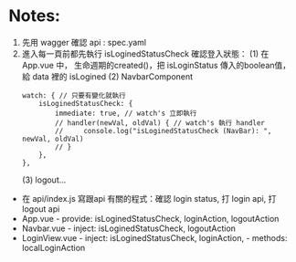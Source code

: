 # Notes:
1. 先用 wagger 確認 api : spec.yaml
2. 進入每一頁前都先執行 isLoginedStatusCheck 確認登入狀態：
    (1) 在 App.vue 中， 生命週期的created()，把 isLoginStatus 傳入的boolean值，給 data 裡的 isLogined
    (2) NavbarComponent 
    ```
    watch: { // 只要有變化就執行
        isLoginedStatusCheck: {
            immediate: true, // watch's 立即執行
            // handler(newVal, oldVal) { // watch's 執行 handler
            //     console.log("isLoginedStatusCheck (NavBar): ", newVal, oldVal)
            // }
        },
    },
    ```
    (3) logout... 

- 在 api/index.js 寫跟api 有關的程式：確認 login status, 打 login api, 打 logout api
- App.vue       - provide: isLoginedStatusCheck, loginAction, logoutAction
- Navbar.vue    - inject:  isLoginedStatusCheck, logoutAction
- LoginView.vue - inject:  isLoginedStatusCheck, loginAction,
                - methods: localLoginAction

